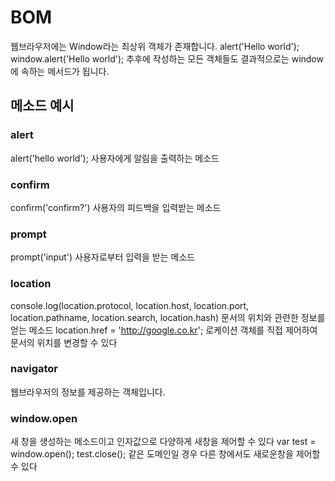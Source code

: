 # BOM


웹브라우저에는 Window라는 최상위 객체가 존재합니다.
alert('Hello world');
window.alert('Hello world');
추후에 작성하는 모든 객체들도 결과적으로는 window에 속하는 메서드가 됩니다.


## 메소드 예시
### alert
alert('hello world');
사용자에게 알림을 출력하는 메소드


### confirm
confirm('confirm?')
사용자의 피드백을 입력받는 메소드


### prompt
prompt('input')
사용자로부터 입력을 받는 메소드


### location
console.log(location.protocol, location.host, location.port, location.pathname, location.search, location.hash)
문서의 위치와 관련한 정보를 얻는 메소드
location.href = 'http://google.co.kr';
로케이션 객체를 직접 제어하여 문서의 위치를 변경할 수 있다


### navigator
웹브라우저의 정보를 제공하는 객체입니다.
  

### window.open
새 창을 생성하는 메소드이고 인자값으로 다양하게 새창을 제어할 수 있다
var test = window.open();
test.close();
같은 도메인일 경우 다른 창에서도 새로운창을 제어할 수 있다
